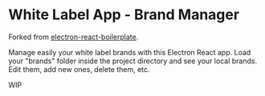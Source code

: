 # White Label App - Brand Manager

Forked from [electron-react-boilerplate](https://github.com/electron-react-boilerplate/electron-react-boilerplate).

Manage easily your white label brands with this Electron React app. Load your "brands" folder inside the project directory and see your local brands. Edit them, add new ones, delete them, etc.

WIP
